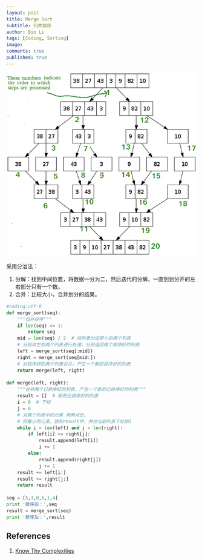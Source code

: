 ```yaml
---
layout: post
title: Merge Sort
subtitle: 归并排序
author: Bin Li
tags: [Coding, Sorting]
image: 
comments: true
published: true
---
```



<p align=“center”>
<img src="/img/media/15553176949661.jpg">
</p>


采用分治法：
1. 分解：找到中间位置，将数据一分为二，然后迭代的分解，一直到划分开的左右部分只有一个数。
2. 合并：比较大小，合并划分的结果。

```python
#coding:utf-8
def merge_sort(seq):
    """归并排序"""
    if len(seq) <= 1:
        return seq
    mid = len(seq) / 2  # 将列表分成更小的两个列表
    # 分别对左右两个列表进行处理，分别返回两个排序好的列表
    left = merge_sort(seq[:mid])
    right = merge_sort(seq[mid:])
    # 对排序好的两个列表合并，产生一个新的排序好的列表
    return merge(left, right)

def merge(left, right):
    """合并两个已排序好的列表，产生一个新的已排序好的列表"""
    result = []  # 新的已排序好的列表
    i = 0  # 下标
    j = 0
    # 对两个列表中的元素 两两对比。
    # 将最小的元素，放到result中，并对当前列表下标加1
    while i < len(left) and j < len(right):
        if left[i] <= right[j]:
            result.append(left[i])
            i += 1
        else:
            result.append(right[j])
            j += 1
    result += left[i:]
    result += right[j:]
    return result

seq = [5,3,0,6,1,4]
print '排序前：',seq
result = merge_sort(seq)
print '排序后：',result
```

## References
1. [Know Thy Complexities](http://bigocheatsheet.com/)